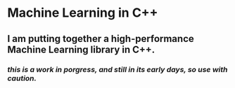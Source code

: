 # Machine Learning in C++  
## I am putting together a high-performance Machine Learning library in C++. 
### *this is a work in porgress, and still in its early days, so use with caution.*
